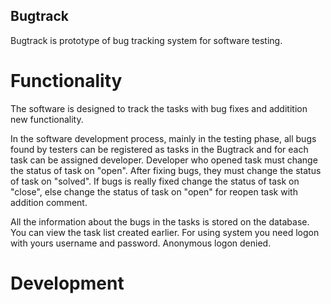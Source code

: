 Bugtrack
-----------
Bugtrack is prototype of bug tracking system for software testing.

# Functionality
The software is designed to track the tasks with bug fixes and additition new functionality.

In the software development process, mainly in the testing phase, all bugs found by testers can be registered as tasks in the Bugtrack and for each task can be assigned developer. Developer who opened task must change the status of task on "open". After fixing bugs, they must change the status of task on "solved". If bugs is really fixed change the status of task on "close", else change the status of task on "open"  for reopen task with addition comment.

All the information about the bugs in the tasks is stored on the database. You can view the task list created earlier.
For using system you need logon with yours username and password. Anonymous logon denied.

# Development

